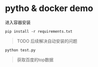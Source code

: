 # pytho & docker demo

进入容器安装

```
pip install -r requirements.txt
```

> TODO 后续解决自动安装的问题 

```
python test.py 
```
> 获取百度的top数据